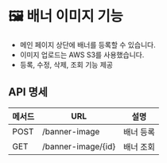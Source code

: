 # 🖼️ 배너 이미지 기능

- 메인 페이지 상단에 배너를 등록할 수 있습니다.
- 이미지 업로드는 AWS S3를 사용했습니다.
- 등록, 수정, 삭제, 조회 기능 제공

## API 명세
| 메서드 | URL | 설명 |
|--------|-----|------|
| POST | /banner-image | 배너 등록 |
| GET | /banner-image/{id} | 배너 조회 |
